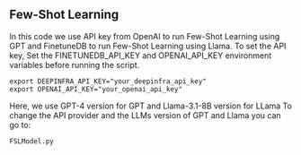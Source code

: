 ## Few-Shot Learning
In this code we use API key from OpenAI to run Few-Shot Learning using GPT and FinetuneDB to run Few-Shot Learning using Llama.
To set the API key, Set the FINETUNEDB_API_KEY and OPENAI_API_KEY environment variables before running the script.
```
export DEEPINFRA_API_KEY="your_deepinfra_api_key"
export OPENAI_API_KEY="your_openai_api_key"
```
Here, we use GPT-4 version for GPT and Llama-3.1-8B version for LLama
To change the API provider and the LLMs version of GPT and Llama you can go to:
```
FSLModel.py
```
